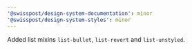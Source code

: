 ```yaml
---
'@swisspost/design-system-documentation': minor
'@swisspost/design-system-styles': minor
---
```


Added list mixins `list-bullet`, `list-revert` and `list-unstyled`.
